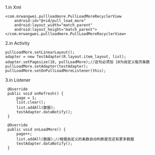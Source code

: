 1.in Xml

    <com.mrwangwei.pullloadmore.PullLoadMoreRecyclerView
        android:id="@+id/pull_load_more"
        android:layout_width="match_parent"
        android:layout_height="match_parent">
    </com.mrwangwei.pullloadmore.PullLoadMoreRecyclerView>

 2.in Activity

    pullLoadMore.setLinearLayout();
    adapter = new TestAdapter(R.layout.item_layout, list);
    adapter.setPagesize(10, pullLoadMore);//这句必须加 10为自定义每页条数
    pullLoadMore.setAdapter(testAdapter);
    pullLoadMore.setOnPullLoadMoreListener(this);


 3.in Listener

     @Override
     public void onRefresh() {
         page = 1;
         list.clear();
         list.addAll(数据);
         testAdapter.dataNotify();
     }

     @Override
     public void onLoadMore() {
         page++;
         list.addAll(数据);//根据自定义的条数自动判断是否还有更多数据
         testAdapter.dataNotify();
     }